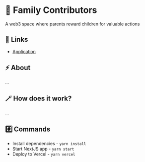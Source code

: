 # 🍭 Family Contributors

A web3 space where parents reward children for valuable actions

## 🔗 Links

- [Application](https://family-contributors-app.vercel.app/)

## ⚡ About

...

## 🪄 How does it work?

...

## #️⃣ Commands

- Install dependencies - `yarn install`
- Start NextJS app - `yarn start`
- Deploy to Vercel - `yarn vercel`

